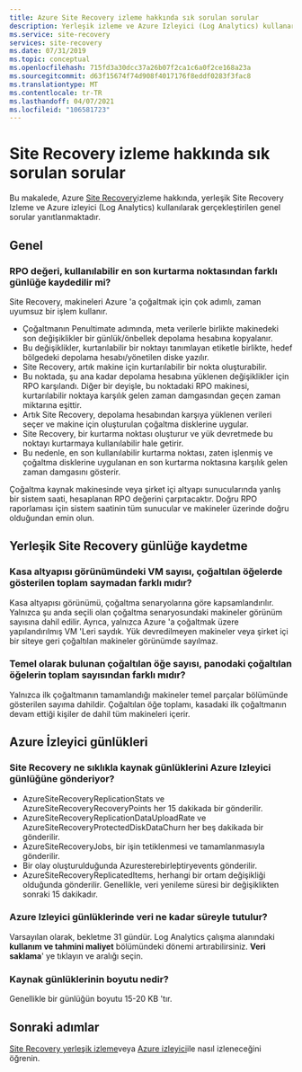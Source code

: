 ```yaml
---
title: Azure Site Recovery izleme hakkında sık sorulan sorular
description: Yerleşik izleme ve Azure Izleyici (Log Analytics) kullanarak Azure Site Recovery izleme hakkında sık sorulan sorulara yanıtlar alın
ms.service: site-recovery
services: site-recovery
ms.date: 07/31/2019
ms.topic: conceptual
ms.openlocfilehash: 715fd3a30dcc37a26b07f2ca1c6a0f2ce168a23a
ms.sourcegitcommit: d63f15674f74d908f4017176f8eddf0283f3fac8
ms.translationtype: MT
ms.contentlocale: tr-TR
ms.lasthandoff: 04/07/2021
ms.locfileid: "106581723"
---
```

# <a name="common-questions-about-site-recovery-monitoring"></a>Site Recovery izleme hakkında sık sorulan sorular

Bu makalede, Azure [Site Recovery](site-recovery-overview.md)izleme hakkında, yerleşik Site Recovery Izleme ve Azure izleyici (Log Analytics) kullanılarak gerçekleştirilen genel sorular yanıtlanmaktadır.

## <a name="general"></a>Genel

### <a name="how-is-the-rpo-value-logged-different-from-the-latest-available-recovery-point"></a>RPO değeri, kullanılabilir en son kurtarma noktasından farklı günlüğe kaydedilir mi?

Site Recovery, makineleri Azure 'a çoğaltmak için çok adımlı, zaman uyumsuz bir işlem kullanır.

- Çoğaltmanın Penultimate adımında, meta verilerle birlikte makinedeki son değişiklikler bir günlük/önbellek depolama hesabına kopyalanır.
- Bu değişiklikler, kurtarılabilir bir noktayı tanımlayan etiketle birlikte, hedef bölgedeki depolama hesabı/yönetilen diske yazılır.
- Site Recovery, artık makine için kurtarılabilir bir nokta oluşturabilir.
- Bu noktada, şu ana kadar depolama hesabına yüklenen değişiklikler için RPO karşılandı. Diğer bir deyişle, bu noktadaki RPO makinesi, kurtarılabilir noktaya karşılık gelen zaman damgasından geçen zaman miktarına eşittir.
- Artık Site Recovery, depolama hesabından karşıya yüklenen verileri seçer ve makine için oluşturulan çoğaltma disklerine uygular.
- Site Recovery, bir kurtarma noktası oluşturur ve yük devretmede bu noktayı kurtarmaya kullanılabilir hale getirir.
- Bu nedenle, en son kullanılabilir kurtarma noktası, zaten işlenmiş ve çoğaltma disklerine uygulanan en son kurtarma noktasına karşılık gelen zaman damgasını gösterir.


Çoğaltma kaynak makinesinde veya şirket içi altyapı sunucularında yanlış bir sistem saati, hesaplanan RPO değerini çarpıtacaktır. Doğru RPO raporlaması için sistem saatinin tüm sunucular ve makineler üzerinde doğru olduğundan emin olun.



## <a name="inbuilt-site-recovery-logging"></a>Yerleşik Site Recovery günlüğe kaydetme


### <a name="why-is-the-vm-count-in-the-vault-infrastructure-view-different-from-the-total-count-shown-in-replicated-items"></a>Kasa altyapısı görünümündeki VM sayısı, çoğaltılan öğelerde gösterilen toplam saymadan farklı mıdır?

Kasa altyapısı görünümü, çoğaltma senaryolarına göre kapsamlandırılır. Yalnızca şu anda seçili olan çoğaltma senaryosundaki makineler görünüm sayısına dahil edilir. Ayrıca, yalnızca Azure 'a çoğaltmak üzere yapılandırılmış VM 'Leri saydık. Yük devredilmeyen makineler veya şirket içi bir siteye geri çoğaltılan makineler görünümde sayılmaz.

### <a name="why-is-the-count-of-replicated-items-in-essentials-different-from-the-total-count-of-replicated-items-on-the-dashboard"></a>Temel olarak bulunan çoğaltılan öğe sayısı, panodaki çoğaltılan öğelerin toplam sayısından farklı mıdır?

Yalnızca ilk çoğaltmanın tamamlandığı makineler temel parçalar bölümünde gösterilen sayıma dahildir. Çoğaltılan öğe toplamı, kasadaki ilk çoğaltmanın devam ettiği kişiler de dahil tüm makineleri içerir.

## <a name="azure-monitor-logging"></a>Azure İzleyici günlükleri


### <a name="how-often-does-site-recovery-send-resource-logs-to-azure-monitor-log"></a>Site Recovery ne sıklıkla kaynak günlüklerini Azure Izleyici günlüğüne gönderiyor? 

- AzureSiteRecoveryReplicationStats ve AzureSiteRecoveryRecoveryPoints her 15 dakikada bir gönderilir.  
- AzureSiteRecoveryReplicationDataUploadRate ve AzureSiteRecoveryProtectedDiskDataChurn her beş dakikada bir gönderilir. 
- AzureSiteRecoveryJobs, bir işin tetiklenmesi ve tamamlanmasıyla gönderilir.
- Bir olay oluşturulduğunda Azuresterebirleþtiryevents gönderilir. 
- AzureSiteRecoveryReplicatedItems, herhangi bir ortam değişikliği olduğunda gönderilir. Genellikle, veri yenileme süresi bir değişiklikten sonraki 15 dakikadır. 

### <a name="how-long-is-data-kept-in-azure-monitor-logs"></a>Azure Izleyici günlüklerinde veri ne kadar süreyle tutulur? 

Varsayılan olarak, bekletme 31 gündür. Log Analytics çalışma alanındaki **kullanım ve tahmini maliyet** bölümündeki dönemi artırabilirsiniz. **Veri saklama**' ye tıklayın ve aralığı seçin.

### <a name="whats-the-size-of-the-resource-logs"></a>Kaynak günlüklerinin boyutu nedir? 

Genellikle bir günlüğün boyutu 15-20 KB 'tır. 


## <a name="next-steps"></a>Sonraki adımlar

[Site Recovery yerleşik izleme](site-recovery-monitor-and-troubleshoot.md)veya [Azure izleyici](monitor-log-analytics.md)ile nasıl izleneceğini öğrenin.


